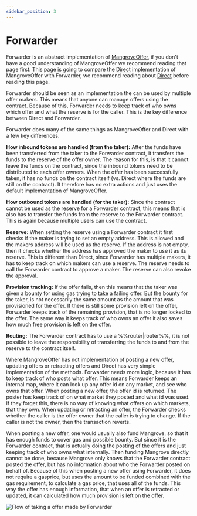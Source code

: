 ```yaml
---
sidebar_position: 3
---
```

# Forwarder

Forwarder is an abstract implementation of [MangroveOffer](mangrove-offer.md), if you don't have a good understanding of MangroveOffer we recommend reading that page first. This page is going to compare the [Direct](direct.md) implementation of MangroveOffer with Forwarder, we recommend reading about [Direct](direct.md) before reading this page.

Forwarder should be seen as an implementation the can be used by multiple offer makers. This means that anyone can manage offers using the contract. Because of this, Forwarder needs to keep track of who owns which offer and what the reserve is for the caller. This is the key difference between Direct and Forwarder.

Forwarder does many of the same things as MangroveOffer and Direct with a few key differences.

**How inbound tokens are handled (from the taker):** After the funds have been transferred from the taker to the Forwarder contract, it transfers the funds to the reserve of the offer owner. The reason for this, is that it cannot leave the funds on the contract, since the inbound tokens need to be distributed to each offer owners. When the offer has been successfully taken, it has no funds on the contract itself (vs. Direct where the funds are still on the contract). It therefore has no extra actions and just uses the default implementation of MangroveOffer.

**How outbound tokens are handled (for the taker):** Since the contract cannot be used as the reserve for a Forwarder contract, this means that is also has to transfer the funds from the reserve to the Forwarder contract. This is again because multiple users can use the contract.

**Reserve:** When setting the reserve using a Forwarder contract it first checks if the maker is trying to set an empty address. This is allowed and the makers address will be used as the reserve. If the address is not empty, then it checks whether the address has approved the maker to use it as its reserve. This is different than Direct, since Forwarder has multiple makers, it has to keep track on which makers can use a reserve. The reserve needs to call the Forwarder contract to approve a maker. The reserve can also revoke the approval.

**Provision tracking:** If the offer fails, then this means that the taker was given a bounty for using gas trying to take a failing offer. But the bounty for the taker, is not necessarily the same amount as the amount that was provisioned for the offer. If there is still some provision left on the offer, Forwarder keeps track of the remaining provision, that is no longer locked to the offer. The same way it keeps track of who owns an offer it also saves how much free provision is left on the offer.

**Routing:** The Forwarder contract has to use a %%router|router%%, it is not possible to leave the responsibility of transferring the funds to and from the reserve to the contract itself.

Where MangroveOffer has not implementation of posting a new offer, updating offers or retracting offers and Direct has very simple implementation of the methods. Forwarder needs more logic, because it has to keep track of who posts what offer. This means Forwarder keeps an internal map, where it can look up any offer id on any market, and see who owns that offer. When posting a new offer, the offer id is returned. The poster has keep track of on what market they posted and what id was used. If they forget this, there is no way of knowing what offers on which markets, that they own. When updating or retracting an offer, the Forwarder checks whether the caller is the offer owner that the caller is trying to change. If the caller is not the owner, then the transaction reverts.

When posting a new offer, one would usually also fund Mangrove, so that it has enough funds to cover gas and possible bounty. But since it is the Forwarder contract, that is actually doing the posting of the offers and just keeping track of who owns what internally. Then funding Mangrove directly cannot be done, because Mangrove only knows that the Forwarder contract posted the offer, but has no information about who the Forwarder posted on behalf of. Because of this when posting a new offer using Forwarder, it does not require a gasprice, but uses the amount to be funded combined with the gas requirement, to calculate a gas price, that uses all of the funds. This way the offer has enough information, that when an offer is retracted or updated, it can calculated how much provision is left on the offer.

![Flow of taking a offer made by Forwarder](/img/assets/Forwarder.png)
